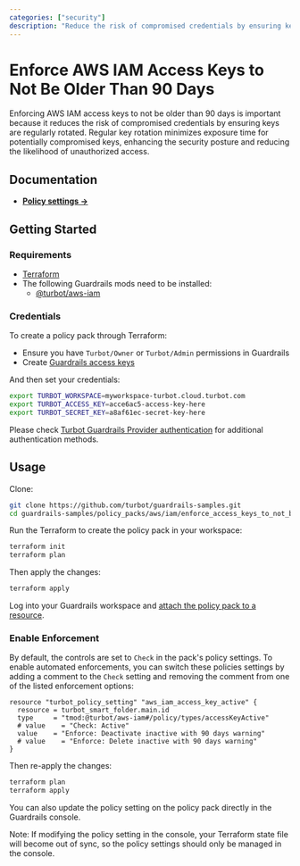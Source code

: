 ```yaml
---
categories: ["security"]
description: "Reduce the risk of compromised credentials by ensuring keys are regularly rotated."
---
```


# Enforce AWS IAM Access Keys to Not Be Older Than 90 Days

Enforcing AWS IAM access keys to not be older than 90 days is important because it reduces the risk of compromised credentials by ensuring keys are regularly rotated. Regular key rotation minimizes exposure time for potentially compromised keys, enhancing the security posture and reducing the likelihood of unauthorized access.

## Documentation

- **[Policy settings →](https://hub-guardrails-turbot-com-git-development-turbot.vercel.app/policy-packs/enforce_access_keys_to_not_be_older_than_90_days/settings)**

## Getting Started

### Requirements

- [Terraform](https://developer.hashicorp.com/terraform/tutorials/aws-get-started/install-cli)
- The following Guardrails mods need to be installed:
  - [@turbot/aws-iam](https://hub-guardrails-turbot-com-git-development-turbot.vercel.app/aws/mods/aws-iam)

### Credentials

To create a policy pack through Terraform:

- Ensure you have `Turbot/Owner` or `Turbot/Admin` permissions in Guardrails
- Create [Guardrails access keys](https://turbot.com/guardrails/docs/guides/iam/access-keys#generate-a-new-guardrails-api-access-key)

And then set your credentials:

```sh
export TURBOT_WORKSPACE=myworkspace-turbot.cloud.turbot.com
export TURBOT_ACCESS_KEY=acce6ac5-access-key-here
export TURBOT_SECRET_KEY=a8af61ec-secret-key-here
```

Please check [Turbot Guardrails Provider authentication](https://registry.terraform.io/providers/turbot/turbot/latest/docs#authentication) for additional authentication methods.

## Usage

Clone:

```sh
git clone https://github.com/turbot/guardrails-samples.git
cd guardrails-samples/policy_packs/aws/iam/enforce_access_keys_to_not_be_older_than_90_days
```

Run the Terraform to create the policy pack in your workspace:

```sh
terraform init
terraform plan
```

Then apply the changes:

```sh
terraform apply
```

Log into your Guardrails workspace and [attach the policy pack to a resource](https://turbot.com/guardrails/docs/guides/working-with-folders/smart#attach-a-smart-folder-to-a-resource).

### Enable Enforcement

By default, the controls are set to `Check` in the pack's policy settings. To enable automated enforcements, you can switch these policies settings by adding a comment to the `Check` setting and removing the comment from one of the listed enforcement options:

```hcl
resource "turbot_policy_setting" "aws_iam_access_key_active" {
  resource = turbot_smart_folder.main.id
  type     = "tmod:@turbot/aws-iam#/policy/types/accessKeyActive"
  # value    = "Check: Active"
  value    = "Enforce: Deactivate inactive with 90 days warning"
  # value    = "Enforce: Delete inactive with 90 days warning"
}
```

Then re-apply the changes:

```sh
terraform plan
terraform apply
```

You can also update the policy setting on the policy pack directly in the Guardrails console.

Note: If modifying the policy setting in the console, your Terraform state file will become out of sync, so the policy settings should only be managed in the console.
